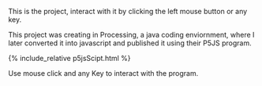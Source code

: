 This is the project, interact with it by clicking the left mouse button or any key.

This project was creating in Processing, a java coding enviornment, where I later converted it into javascript and published it using their P5JS program.

{% include_relative p5jsScipt.html %}



Use mouse click and any Key to interact with the program.
